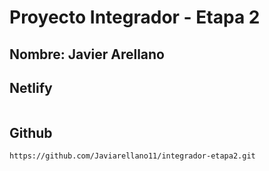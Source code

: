 # Proyecto Integrador - Etapa 2

## Nombre: Javier Arellano

## Netlify 

``` sh

```

## Github

```sh 
https://github.com/Javiarellano11/integrador-etapa2.git
```